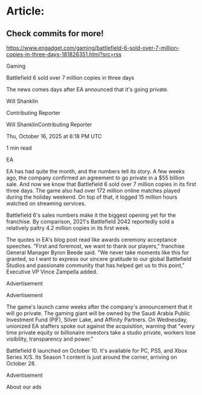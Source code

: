 # Article:

## Check commits for more!
https://www.engadget.com/gaming/battlefield-6-sold-over-7-million-copies-in-three-days-181826351.html?src=rss

Gaming

Battlefield 6 sold over 7 million copies in three days

The news comes days after EA announced that it's going private.

Will Shanklin

Contributing Reporter

Will ShanklinContributing Reporter

Thu, October 16, 2025 at 6:18 PM UTC

1 min read

EA

EA has had quite the month, and the numbers tell its story. A few weeks ago, the company confirmed an agreement to go private in a $55 billion sale. And now we know that Battlefield 6 sold over 7 million copies in its first three days. The game also had over 172 million online matches played during the holiday weekend. On top of that, it logged 15 million hours watched on streaming services.

Battlefield 6's sales numbers make it the biggest opening yet for the franchise. By comparison, 2021's Battlefield 2042 reportedly sold a relatively paltry 4.2 million copies in its first week.

The quotes in EA's blog post read like awards ceremony acceptance speeches. "First and foremost, we want to thank our players," franchise General Manager Byron Beede said. "We never take moments like this for granted, so I want to express our sincere gratitude to our global Battlefield Studios and passionate community that has helped get us to this point," Executive VP Vince Zampella added.

Advertisement

Advertisement

The game's launch came weeks after the company's announcement that it will go private. The gaming giant will be owned by the Saudi Arabia Public Investment Fund (PIF), Silver Lake, and Affinity Partners. On Wednesday, unionized EA staffers spoke out against the acquisition, warning that "every time private equity or billionaire investors take a studio private, workers lose visibility, transparency and power."

Battlefield 6 launched on October 10. It's available for PC, PS5, and Xbox Series X/S. Its Season 1 content is just around the corner, arriving on October 28.

Advertisement

About our ads